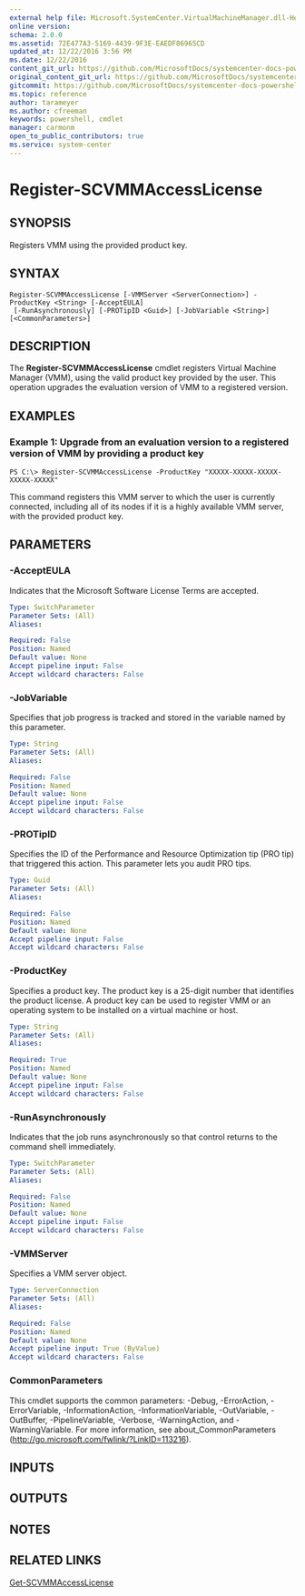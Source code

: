 ```yaml
---
external help file: Microsoft.SystemCenter.VirtualMachineManager.dll-Help.xml
online version: 
schema: 2.0.0
ms.assetid: 72E477A3-5169-4439-9F3E-EAEDF86965CD
updated_at: 12/22/2016 3:56 PM
ms.date: 12/22/2016
content_git_url: https://github.com/MicrosoftDocs/systemcenter-docs-powershell/blob/live/systemcenter-cmdlets/SystemCenter2016/VirtualMachineManager/vlatest/Register-SCVMMAccessLicense.md
original_content_git_url: https://github.com/MicrosoftDocs/systemcenter-docs-powershell/blob/live/systemcenter-cmdlets/SystemCenter2016/VirtualMachineManager/vlatest/Register-SCVMMAccessLicense.md
gitcommit: https://github.com/MicrosoftDocs/systemcenter-docs-powershell/blob/96e5647587661652225fbdd2c797cd4d59d542bc/systemcenter-cmdlets/SystemCenter2016/VirtualMachineManager/vlatest/Register-SCVMMAccessLicense.md
ms.topic: reference
author: tarameyer
ms.author: cfreeman
keywords: powershell, cmdlet
manager: carmonm
open_to_public_contributors: true
ms.service: system-center
---
```


# Register-SCVMMAccessLicense

## SYNOPSIS
Registers VMM using the provided product key.

## SYNTAX

```
Register-SCVMMAccessLicense [-VMMServer <ServerConnection>] -ProductKey <String> [-AcceptEULA]
 [-RunAsynchronously] [-PROTipID <Guid>] [-JobVariable <String>] [<CommonParameters>]
```

## DESCRIPTION
The **Register-SCVMMAccessLicense** cmdlet registers Virtual Machine Manager (VMM), using the valid product key provided by the user.
This operation upgrades the evaluation version of VMM to a registered version.

## EXAMPLES

### Example 1: Upgrade from an evaluation version to a registered version of VMM by providing a product key
```
PS C:\> Register-SCVMMAccessLicense -ProductKey "XXXXX-XXXXX-XXXXX-XXXXX-XXXXX"
```

This command registers this VMM server to which the user is currently connected, including all of its nodes if it is a highly available VMM server, with the provided product key.

## PARAMETERS

### -AcceptEULA
Indicates that the Microsoft Software License Terms are accepted.

```yaml
Type: SwitchParameter
Parameter Sets: (All)
Aliases: 

Required: False
Position: Named
Default value: None
Accept pipeline input: False
Accept wildcard characters: False
```

### -JobVariable
Specifies that job progress is tracked and stored in the variable named by this parameter.

```yaml
Type: String
Parameter Sets: (All)
Aliases: 

Required: False
Position: Named
Default value: None
Accept pipeline input: False
Accept wildcard characters: False
```

### -PROTipID
Specifies the ID of the Performance and Resource Optimization tip (PRO tip) that triggered this action.
This parameter lets you audit PRO tips.

```yaml
Type: Guid
Parameter Sets: (All)
Aliases: 

Required: False
Position: Named
Default value: None
Accept pipeline input: False
Accept wildcard characters: False
```

### -ProductKey
Specifies a product key.
The product key is a 25-digit number that identifies the product license.
A product key can be used to register VMM or an operating system to be installed on a virtual machine or host.

```yaml
Type: String
Parameter Sets: (All)
Aliases: 

Required: True
Position: Named
Default value: None
Accept pipeline input: False
Accept wildcard characters: False
```

### -RunAsynchronously
Indicates that the job runs asynchronously so that control returns to the command shell immediately.

```yaml
Type: SwitchParameter
Parameter Sets: (All)
Aliases: 

Required: False
Position: Named
Default value: None
Accept pipeline input: False
Accept wildcard characters: False
```

### -VMMServer
Specifies a VMM server object.

```yaml
Type: ServerConnection
Parameter Sets: (All)
Aliases: 

Required: False
Position: Named
Default value: None
Accept pipeline input: True (ByValue)
Accept wildcard characters: False
```

### CommonParameters
This cmdlet supports the common parameters: -Debug, -ErrorAction, -ErrorVariable, -InformationAction, -InformationVariable, -OutVariable, -OutBuffer, -PipelineVariable, -Verbose, -WarningAction, and -WarningVariable. For more information, see about_CommonParameters (http://go.microsoft.com/fwlink/?LinkID=113216).

## INPUTS

## OUTPUTS

## NOTES

## RELATED LINKS

[Get-SCVMMAccessLicense](xref:SystemCenter2016/VirtualMachineManager/vlatest/Get-SCVMMAccessLicense.md)

